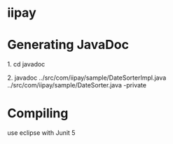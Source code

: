 iipay
=====
Generating JavaDoc
==================
<p>1. cd javadoc</p>
<p>2. javadoc ../src/com/iipay/sample/DateSorterImpl.java  ../src/com/iipay/sample/DateSorter.java -private</p>

Compiling
=========
<p>use eclipse with Junit 5</p>
